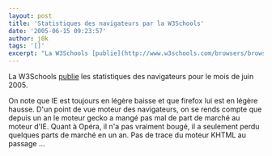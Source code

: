 ```yaml
---
layout: post
title: 'Statistiques des navigateurs par la W3Schools'
date: '2005-06-15 09:23:57'
author: j0k
tags: '[]'
excerpt: "La W3Schools [publie](http://www.w3schools.com/browsers/browsers_stats.asp) les statistiques des navigateurs pour le mois de juin 2005.     \nOn note que IE est toujours en légère baisse et que firefox lui est en légère hausse.   D'un point de vue moteur des navigateurs, on se rends compte que depuis un an le moteur gecko a mangé pas mal de part de      …"
---
```


La W3Schools [publie](http://www.w3schools.com/browsers/browsers_stats.asp) les statistiques des navigateurs pour le mois de juin 2005.

On note que IE est toujours en légère baisse et que firefox lui est en légère hausse.   D'un point de vue moteur des navigateurs, on se rends compte que depuis un an le moteur gecko a mangé pas mal de part de marché au moteur d'IE. Quant à Opéra, il n'a pas vraiment bougé, il a seulement perdu quelques parts de marché en un an.   Pas de trace du moteur KHTML au passage ...
